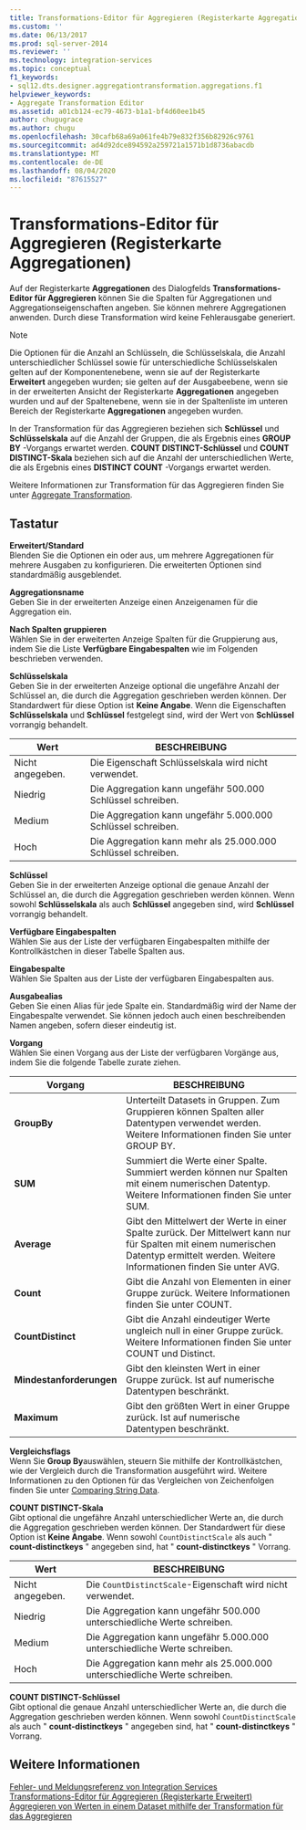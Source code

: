 ```yaml
---
title: Transformations-Editor für Aggregieren (Registerkarte Aggregationen) | Microsoft-Dokumentation
ms.custom: ''
ms.date: 06/13/2017
ms.prod: sql-server-2014
ms.reviewer: ''
ms.technology: integration-services
ms.topic: conceptual
f1_keywords:
- sql12.dts.designer.aggregationtransformation.aggregations.f1
helpviewer_keywords:
- Aggregate Transformation Editor
ms.assetid: a01cb124-ec79-4673-b1a1-bf4d60ee1b45
author: chugugrace
ms.author: chugu
ms.openlocfilehash: 30cafb68a69a061fe4b79e832f356b82926c9761
ms.sourcegitcommit: ad4d92dce894592a259721a1571b1d8736abacdb
ms.translationtype: MT
ms.contentlocale: de-DE
ms.lasthandoff: 08/04/2020
ms.locfileid: "87615527"
---
```

# <a name="aggregate-transformation-editor-aggregations-tab"></a>Transformations-Editor für Aggregieren (Registerkarte Aggregationen)
  Auf der Registerkarte **Aggregationen** des Dialogfelds **Transformations-Editor für Aggregieren** können Sie die Spalten für Aggregationen und Aggregationseigenschaften angeben. Sie können mehrere Aggregationen anwenden. Durch diese Transformation wird keine Fehlerausgabe generiert.  
  
> [!NOTE]  
>  Die Optionen für die Anzahl an Schlüsseln, die Schlüsselskala, die Anzahl unterschiedlicher Schlüssel sowie für unterschiedliche Schlüsselskalen gelten auf der Komponentenebene, wenn sie auf der Registerkarte **Erweitert** angegeben wurden; sie gelten auf der Ausgabeebene, wenn sie in der erweiterten Ansicht der Registerkarte **Aggregationen** angegeben wurden und auf der Spaltenebene, wenn sie in der Spaltenliste im unteren Bereich der Registerkarte **Aggregationen** angegeben wurden.  
>   
>  In der Transformation für das Aggregieren beziehen sich **Schlüssel** und **Schlüsselskala** auf die Anzahl der Gruppen, die als Ergebnis eines **GROUP BY** -Vorgangs erwartet werden. **COUNT DISTINCT-Schlüssel** und **COUNT DISTINCT-Skala** beziehen sich auf die Anzahl der unterschiedlichen Werte, die als Ergebnis eines **DISTINCT COUNT** -Vorgangs erwartet werden.  
  
 Weitere Informationen zur Transformation für das Aggregieren finden Sie unter [Aggregate Transformation](data-flow/transformations/aggregate-transformation.md).  
  
## <a name="options"></a>Tastatur  
 **Erweitert/Standard**  
 Blenden Sie die Optionen ein oder aus, um mehrere Aggregationen für mehrere Ausgaben zu konfigurieren. Die erweiterten Optionen sind standardmäßig ausgeblendet.  
  
 **Aggregationsname**  
 Geben Sie in der erweiterten Anzeige einen Anzeigenamen für die Aggregation ein.  
  
 **Nach Spalten gruppieren**  
 Wählen Sie in der erweiterten Anzeige Spalten für die Gruppierung aus, indem Sie die Liste **Verfügbare Eingabespalten** wie im Folgenden beschrieben verwenden.  
  
 **Schlüsselskala**  
 Geben Sie in der erweiterten Anzeige optional die ungefähre Anzahl der Schlüssel an, die durch die Aggregation geschrieben werden können. Der Standardwert für diese Option ist **Keine Angabe**. Wenn die Eigenschaften **Schlüsselskala** und **Schlüssel** festgelegt sind, wird der Wert von **Schlüssel** vorrangig behandelt.  
  
|Wert|BESCHREIBUNG|  
|-----------|-----------------|  
|Nicht angegeben.|Die Eigenschaft Schlüsselskala wird nicht verwendet.|  
|Niedrig|Die Aggregation kann ungefähr 500.000 Schlüssel schreiben.|  
|Medium|Die Aggregation kann ungefähr 5.000.000 Schlüssel schreiben.|  
|Hoch|Die Aggregation kann mehr als 25.000.000 Schlüssel schreiben.|  
  
 **Schlüssel**  
 Geben Sie in der erweiterten Anzeige optional die genaue Anzahl der Schlüssel an, die durch die Aggregation geschrieben werden können. Wenn sowohl **Schlüsselskala** als auch **Schlüssel** angegeben sind, wird **Schlüssel** vorrangig behandelt.  
  
 **Verfügbare Eingabespalten**  
 Wählen Sie aus der Liste der verfügbaren Eingabespalten mithilfe der Kontrollkästchen in dieser Tabelle Spalten aus.  
  
 **Eingabespalte**  
 Wählen Sie Spalten aus der Liste der verfügbaren Eingabespalten aus.  
  
 **Ausgabealias**  
 Geben Sie einen Alias für jede Spalte ein. Standardmäßig wird der Name der Eingabespalte verwendet. Sie können jedoch auch einen beschreibenden Namen angeben, sofern dieser eindeutig ist.  
  
 **Vorgang**  
 Wählen Sie einen Vorgang aus der Liste der verfügbaren Vorgänge aus, indem Sie die folgende Tabelle zurate ziehen.  
  
|Vorgang|BESCHREIBUNG|  
|---------------|-----------------|  
|**GroupBy**|Unterteilt Datasets in Gruppen. Zum Gruppieren können Spalten aller Datentypen verwendet werden. Weitere Informationen finden Sie unter GROUP BY.|  
|**SUM**|Summiert die Werte einer Spalte. Summiert werden können nur Spalten mit einem numerischen Datentyp. Weitere Informationen finden Sie unter SUM.|  
|**Average**|Gibt den Mittelwert der Werte in einer Spalte zurück. Der Mittelwert kann nur für Spalten mit einem numerischen Datentyp ermittelt werden. Weitere Informationen finden Sie unter AVG.|  
|**Count**|Gibt die Anzahl von Elementen in einer Gruppe zurück. Weitere Informationen finden Sie unter COUNT.|  
|**CountDistinct**|Gibt die Anzahl eindeutiger Werte ungleich null in einer Gruppe zurück. Weitere Informationen finden Sie unter COUNT und Distinct.|  
|**Mindestanforderungen**|Gibt den kleinsten Wert in einer Gruppe zurück. Ist auf numerische Datentypen beschränkt.|  
|**Maximum**|Gibt den größten Wert in einer Gruppe zurück. Ist auf numerische Datentypen beschränkt.|  
  
 **Vergleichsflags**  
 Wenn Sie **Group By**auswählen, steuern Sie mithilfe der Kontrollkästchen, wie der Vergleich durch die Transformation ausgeführt wird. Weitere Informationen zu den Optionen für das Vergleichen von Zeichenfolgen finden Sie unter [Comparing String Data](data-flow/comparing-string-data.md).  
  
 **COUNT DISTINCT-Skala**  
 Gibt optional die ungefähre Anzahl unterschiedlicher Werte an, die durch die Aggregation geschrieben werden können. Der Standardwert für diese Option ist **Keine Angabe**. Wenn sowohl `CountDistinctScale` als auch " **count-distinctkeys** " angegeben sind, hat " **count-distinctkeys** " Vorrang.  
  
|Wert|BESCHREIBUNG|  
|-----------|-----------------|  
|Nicht angegeben.|Die `CountDistinctScale`-Eigenschaft wird nicht verwendet.|  
|Niedrig|Die Aggregation kann ungefähr 500.000 unterschiedliche Werte schreiben.|  
|Medium|Die Aggregation kann ungefähr 5.000.000 unterschiedliche Werte schreiben.|  
|Hoch|Die Aggregation kann mehr als 25.000.000 unterschiedliche Werte schreiben.|  
  
 **COUNT DISTINCT-Schlüssel**  
 Gibt optional die genaue Anzahl unterschiedlicher Werte an, die durch die Aggregation geschrieben werden können. Wenn sowohl `CountDistinctScale` als auch " **count-distinctkeys** " angegeben sind, hat " **count-distinctkeys** " Vorrang.  
  
## <a name="see-also"></a>Weitere Informationen  
 [Fehler- und Meldungsreferenz von Integration Services](../../2014/integration-services/integration-services-error-and-message-reference.md)   
 [Transformations-Editor für Aggregieren &#40;Registerkarte Erweitert&#41;](../../2014/integration-services/aggregate-transformation-editor-advanced-tab.md)   
 [Aggregieren von Werten in einem Dataset mithilfe der Transformation für das Aggregieren](data-flow/transformations/aggregate-values-in-a-dataset-by-using-the-aggregate-transformation.md)  
  
  
